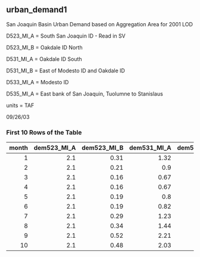 ## urban_demand1
San Joaquin Basin Urban Demand based on Aggregation Area for 2001 LOD

D523_MI_A = South San Joaquin ID  - Read in SV

D523_MI_B = Oakdale ID North

D531_MI_A = Oakdale ID South

D531_MI_B = East of Modesto ID and Oakdale ID

D533_MI_A = Modesto ID

D535_MI_A = East bank of San Joaquin, Tuolumne to Stanislaus

units = TAF

09/26/03

### First 10 Rows of the Table
|   month |   dem523_MI_A |   dem523_MI_B |   dem531_MI_A |   dem531_MI_B |   dem533_MI_A |   dem535_MI_A |
|--------:|--------------:|--------------:|--------------:|--------------:|--------------:|--------------:|
|       1 |           2.1 |          0.31 |          1.32 |          0.07 |          4.69 |             0 |
|       2 |           2.1 |          0.21 |          0.9  |          0.05 |          2.71 |             0 |
|       3 |           2.1 |          0.16 |          0.67 |          0.04 |          3.55 |             0 |
|       4 |           2.1 |          0.16 |          0.67 |          0.04 |          3.71 |             0 |
|       5 |           2.1 |          0.19 |          0.8  |          0.04 |          3    |             0 |
|       6 |           2.1 |          0.19 |          0.82 |          0.05 |          2.63 |             0 |
|       7 |           2.1 |          0.29 |          1.23 |          0.07 |          4.62 |             0 |
|       8 |           2.1 |          0.34 |          1.44 |          0.08 |          7.93 |             0 |
|       9 |           2.1 |          0.52 |          2.21 |          0.12 |          6.11 |             0 |
|      10 |           2.1 |          0.48 |          2.03 |          0.11 |          6.35 |             0 |